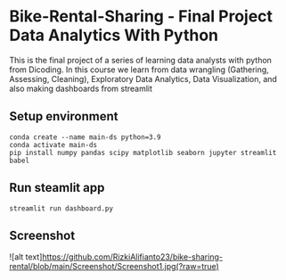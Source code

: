 
# Bike-Rental-Sharing - Final Project Data Analytics With Python

This is the final project of a series of learning data analysts with python from Dicoding. In this course we learn from data wrangling (Gathering, Assessing, Cleaning), Exploratory Data Analytics, Data Visualization, and also making dashboards from streamlit

## Setup environment
```
conda create --name main-ds python=3.9
conda activate main-ds
pip install numpy pandas scipy matplotlib seaborn jupyter streamlit babel
```

## Run steamlit app
```
streamlit run dashboard.py
```
## Screenshot
![alt text]https://github.com/RizkiAlifianto23/bike-sharing-rental/blob/main/Screenshot/Screenshot1.jpg(?raw=true)
